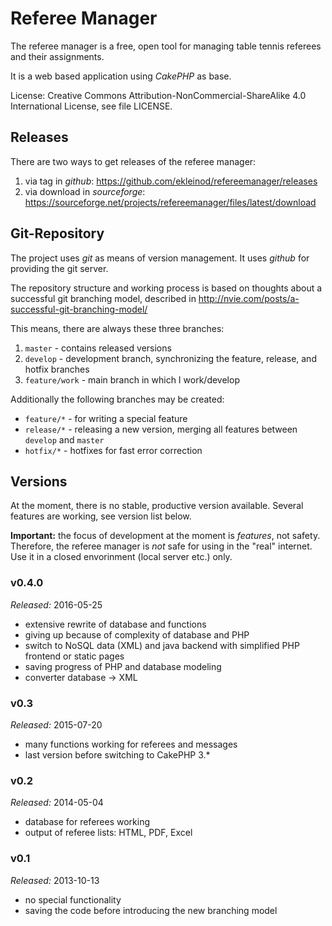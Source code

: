 # Referee Manager

The referee manager is a free, open tool for managing table tennis referees and their assignments.

It is a web based application using *CakePHP* as base.

License: Creative Commons Attribution-NonCommercial-ShareAlike 4.0 International License, see file LICENSE.

## Releases

There are two ways to get releases of the referee manager:

1. via tag in *github*: https://github.com/ekleinod/refereemanager/releases
2. via download in *sourceforge*: https://sourceforge.net/projects/refereemanager/files/latest/download

## Git-Repository

The project uses *git* as means of version management.
It uses *github* for providing the git server.

The repository structure and working process is based on thoughts about a successful git branching model, described in http://nvie.com/posts/a-successful-git-branching-model/

This means, there are always these three branches:

1. `master` - contains released versions
2. `develop` - development branch, synchronizing the feature, release, and hotfix branches
3. `feature/work` - main branch in which I work/develop

Additionally the following branches may be created:

- `feature/*` - for writing a special feature
- `release/*` - releasing a new version, merging all features between `develop` and `master`
- `hotfix/*` - hotfixes for fast error correction

## Versions

At the moment, there is no stable, productive version available.
Several features are working, see version list below.

**Important:** the focus of development at the moment is *features*, not safety.
Therefore, the referee manager is *not* safe for using in the "real" internet.
Use it in a closed envorinment (local server etc.) only.

### v0.4.0

*Released:* 2016-05-25

- extensive rewrite of database and functions
- giving up because of complexity of database and PHP
- switch to NoSQL data (XML) and java backend with simplified PHP frontend or static pages
- saving progress of PHP and database modeling
- converter database -> XML

### v0.3

*Released:* 2015-07-20

- many functions working for referees and messages
- last version before switching to CakePHP 3.*

### v0.2

*Released:* 2014-05-04

- database for referees working
- output of referee lists: HTML, PDF, Excel

### v0.1

*Released:* 2013-10-13

- no special functionality
- saving the code before introducing the new branching model

